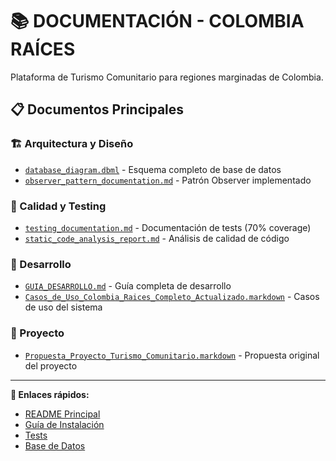# 📚 DOCUMENTACIÓN - COLOMBIA RAÍCES

Plataforma de Turismo Comunitario para regiones marginadas de Colombia.

## 📋 Documentos Principales

### **🏗️ Arquitectura y Diseño**

- [`database_diagram.dbml`](./database_diagram.dbml) - Esquema completo de base de datos
- [`observer_pattern_documentation.md`](./observer_pattern_documentation.md) - Patrón Observer implementado

### **🧪 Calidad y Testing**

- [`testing_documentation.md`](./testing_documentation.md) - Documentación de tests (70% coverage)
- [`static_code_analysis_report.md`](./static_code_analysis_report.md) - Análisis de calidad de código

### **📖 Desarrollo**

- [`GUIA_DESARROLLO.md`](./GUIA_DESARROLLO.md) - Guía completa de desarrollo
- [`Casos_de_Uso_Colombia_Raices_Completo_Actualizado.markdown`](./Casos_de_Uso_Colombia_Raices_Completo_Actualizado.markdown) - Casos de uso del sistema

### **📄 Proyecto**

- [`Propuesta_Proyecto_Turismo_Comunitario.markdown`](./Propuesta_Proyecto_Turismo_Comunitario.markdown) - Propuesta original del proyecto

---

**🔗 Enlaces rápidos:**

- [README Principal](../README.md)
- [Guía de Instalación](../README.md#instalación)
- [Tests](../tests/)
- [Base de Datos](./database_diagram.dbml)
